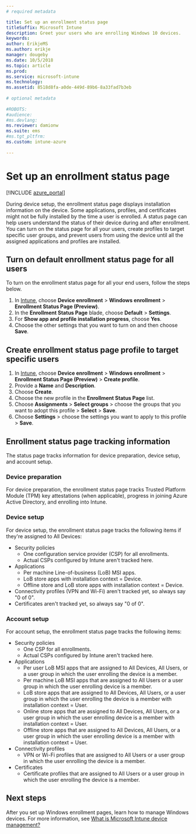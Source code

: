 ```yaml
---
# required metadata

title: Set up an enrollment status page
titleSuffix: Microsoft Intune
description: Greet your users who are enrolling Windows 10 devices.
keywords:
author: ErikjeMS
ms.author: erikje
manager: dougeby
ms.date: 10/5/2018
ms.topic: article
ms.prod:
ms.service: microsoft-intune
ms.technology:
ms.assetid: 8518d8fa-a0de-449d-89b6-8a33fad7b3eb
 
# optional metadata
 
#ROBOTS:
#audience:
#ms.devlang:
ms.reviewer: damionw
ms.suite: ems
#ms.tgt_pltfrm:
ms.custom: intune-azure
 
---
```

 
# Set up an enrollment status page
 
[!INCLUDE [azure_portal](./includes/azure_portal.md)]
 
During device setup, the enrollment status page displays installation information on the device. Some applications, profiles, and certificates might not be fully installed by the time a user is enrolled. A status page can help users understand the status of their device during and after enrollment. You can turn on the status page for all your users, create profiles to target specific user groups, and prevent users from using the device until all the assigned applications and profiles are installed.
 
## Turn on default enrollment status page for all users

To turn on the enrollment status page for all your end users, follow the steps below.
 
1.  In [Intune](https://aka.ms/intuneportal), choose **Device enrollment** > **Windows enrollment** > **Enrollment Status Page (Preview)**.
2.  In the **Enrollment Status Page** blade, choose **Default** > **Settings**.
3.  For **Show app and profile installation progress**, choose **Yes**.
4.  Choose the other settings that you want to turn on and then choose **Save**.

## Create enrollment status page profile to target specific users

1.  In [Intune](https://aka.ms/intuneportal), choose **Device enrollment** > **Windows enrollment** > **Enrollment Status Page (Preview)** > **Create profile**.
2. Provide a **Name** and **Description**.
3. Choose **Create**.
4. Choose the new profile in the **Enrollment Status Page** list.
5. Choose **Assignments** > **Select groups** > choose the groups that you want to adopt this profile > **Select** > **Save**.
6. Choose **Settings** > choose the settings you want to apply to this profile > **Save**.


## Enrollment status page tracking information

The status page tracks information for device preparation, device setup, and account setup.

### Device preparation

For device preparation, the enrollment status page tracks Trusted Platform Module (TPM) key attestations (when applicable), progress in joining Azure Active Directory, and enrolling into Intune.

### Device setup

For device setup, the enrollment status page tracks the following items if they're assigned to All Devices:
- Security policies
    - One configuration service provider (CSP) for all enrollments.
    - Actual CSPs configured by Intune aren't tracked here.
- Applications
    - Per machine Line-of-business (LoB) MSI apps.
    - LoB store apps with installation context = Device.
    - Offline store and LoB store apps with installation context = Device.
- Connectivity profiles (VPN and Wi-Fi) aren't tracked yet, so always say "0 of 0".
- Certificates aren't tracked yet, so always say "0 of 0".

### Account setup
For account setup, the enrollment status page tracks the following items:
- Security policies
    - One CSP for all enrollments.
    - Actual CSPs configured by Intune aren't tracked here.
- Applications
    - Per user LoB MSI apps that are assigned to All Devices, All Users, or a user group in which the user enrolling the device is a member.
    - Per machine LoB MSI apps that are assigned to All Users or a user group in which the user enrolling device is a member.
    - LoB store apps that are assigned to All Devices, All Users, or a user group in which the user enrolling the device is a member with installation context = User.
    - Online store apps that are assigned to All Devices, All Users, or a user group in which the user enrolling device is a member with installation context = User.
    - Offline store apps that are assigned to All Devices, All Users, or a user group in which the user enrolling device is a member with installation context = User.
- Connectivity profiles
    - VPN or Wi-Fi profiles that are assigned to All Users or a user group in which the user enrolling the device is a member.
- Certificates
    - Certificate profiles that are assigned to All Users or a user group in which the user enrolling the device is a member.

## Next steps
After you set up Windows enrollment pages, learn how to manage Windows devices. For more information, see [What is Microsoft Intune device management?](https://docs.microsoft.com/intune/device-management)